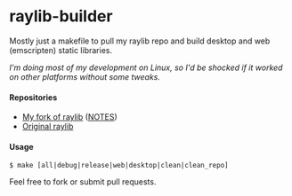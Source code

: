 # raylib-builder
Mostly just a makefile to pull my raylib repo and build desktop and web (emscripten) static libraries. 

*I'm doing most of my development on Linux, so I'd be shocked if it worked on other platforms without some tweaks.*

#### Repositories
* [My fork of raylib](https://github.com/robknopf/raylib.git) ([NOTES](https://github.com/robknopf/raylib.git))
* [Original raylib](https://github.com/raysan5/raylib.git)


#### Usage
```shell
$ make [all|debug|release|web|desktop|clean|clean_repo]
```




Feel free to fork or submit pull requests.
